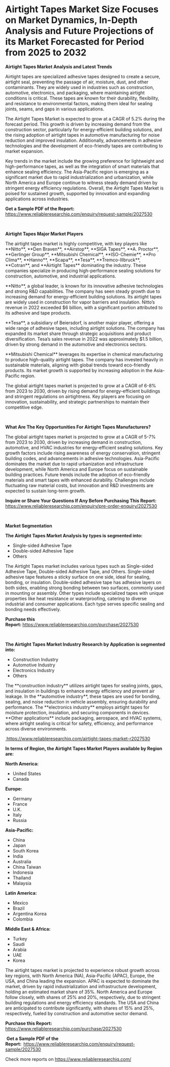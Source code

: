 <p><h1>Airtight Tapes Market Size Focuses on Market Dynamics, In-Depth Analysis and Future Projections of its Market Forecasted for Period from 2025 to 2032</h1></p><p><strong>Airtight Tapes Market Analysis and Latest Trends</strong></p>
<p><p>Airtight tapes are specialized adhesive tapes designed to create a secure, airtight seal, preventing the passage of air, moisture, dust, and other contaminants. They are widely used in industries such as construction, automotive, electronics, and packaging, where maintaining airtight conditions is critical. These tapes are known for their durability, flexibility, and resistance to environmental factors, making them ideal for sealing joints, seams, and gaps in various applications.</p><p>The Airtight Tapes Market is expected to grow at a CAGR of 5.2% during the forecast period. This growth is driven by increasing demand from the construction sector, particularly for energy-efficient building solutions, and the rising adoption of airtight tapes in automotive manufacturing for noise reduction and improved insulation. Additionally, advancements in adhesive technologies and the development of eco-friendly tapes are contributing to market expansion.</p><p>Key trends in the market include the growing preference for lightweight and high-performance tapes, as well as the integration of smart materials that enhance sealing efficiency. The Asia-Pacific region is emerging as a significant market due to rapid industrialization and urbanization, while North America and Europe continue to witness steady demand driven by stringent energy efficiency regulations. Overall, the Airtight Tapes Market is poised for sustained growth, supported by innovation and expanding applications across industries.</p></p>
<p><strong>Get a Sample PDF of the Report:&nbsp;</strong> <a href="https://www.reliableresearchiq.com/enquiry/request-sample/2027530?utm_campaign=99&utm_medium=2&utm_source=Github&utm_content=ia&utm_term=21012025&utm_id=airtight-tapes">https://www.reliableresearchiq.com/enquiry/request-sample/2027530</a></p>
<p>&nbsp;</p>
<p><strong>Airtight Tapes Major Market Players</strong></p>
<p><p>The airtight tapes market is highly competitive, with key players like **Nitto**, **Den Braven**, **Airstop**, **SIGA Tapes**, **A. Proctor**, **Gerlinger Group**, **Mitsubishi Chemical**, **ISO-Chemie**, **Pro Clima**, **Hanno**, **Scapa**, **Tesa**, **Tremco-Illbruck**, **Cotran**, and **Airtight Tapes** dominating the industry. These companies specialize in producing high-performance sealing solutions for construction, automotive, and industrial applications.</p><p>**Nitto**, a global leader, is known for its innovative adhesive technologies and strong R&D capabilities. The company has seen steady growth due to increasing demand for energy-efficient building solutions. Its airtight tapes are widely used in construction for vapor barriers and insulation. Nitto’s revenue in 2022 exceeded $6 billion, with a significant portion attributed to its adhesive and tape products.</p><p>**Tesa**, a subsidiary of Beiersdorf, is another major player, offering a wide range of adhesive tapes, including airtight solutions. The company has expanded its market share through strategic acquisitions and product diversification. Tesa’s sales revenue in 2022 was approximately $1.5 billion, driven by strong demand in the automotive and electronics sectors.</p><p>**Mitsubishi Chemical** leverages its expertise in chemical manufacturing to produce high-quality airtight tapes. The company has invested heavily in sustainable materials, aligning with global trends toward eco-friendly products. Its market growth is supported by increasing adoption in the Asia-Pacific region.</p><p>The global airtight tapes market is projected to grow at a CAGR of 6-8% from 2023 to 2030, driven by rising demand for energy-efficient buildings and stringent regulations on airtightness. Key players are focusing on innovation, sustainability, and strategic partnerships to maintain their competitive edge.</p></p>
<p>&nbsp;</p>
<p><strong>What Are The Key Opportunities For Airtight Tapes Manufacturers?</strong></p>
<p><p>The global airtight tapes market is projected to grow at a CAGR of 5-7% from 2023 to 2030, driven by increasing demand in construction, automotive, and HVAC industries for energy-efficient sealing solutions. Key growth factors include rising awareness of energy conservation, stringent building codes, and advancements in adhesive technologies. Asia-Pacific dominates the market due to rapid urbanization and infrastructure development, while North America and Europe focus on sustainable building practices. Future trends include the adoption of eco-friendly materials and smart tapes with enhanced durability. Challenges include fluctuating raw material costs, but innovation and R&D investments are expected to sustain long-term growth.</p></p>
<p><strong>Inquire or Share Your Questions If Any Before Purchasing This Report:</strong> <a href="https://www.reliableresearchiq.com/enquiry/pre-order-enquiry/2027530?utm_campaign=99&utm_medium=2&utm_source=Github&utm_content=ia&utm_term=21012025&utm_id=airtight-tapes">https://www.reliableresearchiq.com/enquiry/pre-order-enquiry/2027530</a></p>
<p>&nbsp;</p>
<p><strong>Market Segmentation</strong></p>
<p><strong>The Airtight Tapes Market Analysis by types is segmented into:</strong></p>
<p><ul><li>Single-sided Adhesive Tape</li><li>Double-sided Adhesive Tape</li><li>Others</li></ul></p>
<p><p>The Airtight Tapes market includes various types such as Single-sided Adhesive Tape, Double-sided Adhesive Tape, and Others. Single-sided adhesive tape features a sticky surface on one side, ideal for sealing, bonding, or insulation. Double-sided adhesive tape has adhesive layers on both sides, enabling strong bonding between two surfaces, commonly used in mounting or assembly. Other types include specialized tapes with unique properties like heat resistance or waterproofing, catering to diverse industrial and consumer applications. Each type serves specific sealing and bonding needs effectively.</p></p>
<p><strong>Purchase this Report:&nbsp;</strong><a href="https://www.reliableresearchiq.com/purchase/2027530?utm_campaign=99&utm_medium=2&utm_source=Github&utm_content=ia&utm_term=21012025&utm_id=airtight-tapes">https://www.reliableresearchiq.com/purchase/2027530</a></p>
<p>&nbsp;</p>
<p><strong>The Airtight Tapes Market Industry Research by Application is segmented into:</strong></p>
<p><ul><li>Construction Industry</li><li>Automotive Industry</li><li>Electronics Industry</li><li>Others</li></ul></p>
<p><p>The **construction industry** utilizes airtight tapes for sealing joints, gaps, and insulation in buildings to enhance energy efficiency and prevent air leakage. In the **automotive industry**, these tapes are used for bonding, sealing, and noise reduction in vehicle assembly, ensuring durability and performance. The **electronics industry** employs airtight tapes for moisture protection, insulation, and securing components in devices. **Other applications** include packaging, aerospace, and HVAC systems, where airtight sealing is critical for safety, efficiency, and performance across diverse environments.</p></p>
<p><a href="https://www.reliableresearchiq.com/airtight-tapes-market-r2027530?utm_campaign=99&utm_medium=2&utm_source=Github&utm_content=ia&utm_term=21012025&utm_id=airtight-tapes">&nbsp;https://www.reliableresearchiq.com/airtight-tapes-market-r2027530</a></p>
<p><strong>In terms of Region, the Airtight Tapes Market Players available by Region are:</strong></p>
<p>
    <p> <strong> North America: </strong>
        <ul>
            <li>United States</li>
            <li>Canada</li>
        </ul>
        </p> 
    <p> <strong> Europe: </strong>
        <ul>
            <li>Germany</li>
            <li>France</li>
            <li>U.K.</li>
            <li>Italy</li>
            <li>Russia</li>
        </ul>
        </p> 
    <p> <strong> Asia-Pacific: </strong>
        <ul>
            <li>China</li>
            <li>Japan</li>
            <li>South Korea</li>
            <li>India</li>
            <li>Australia</li>
            <li>China Taiwan</li>
            <li>Indonesia</li>
            <li>Thailand</li>
            <li>Malaysia</li>
        </ul>
        </p> 
    <p> <strong> Latin America: </strong>
        <ul>
            <li>Mexico</li>
            <li>Brazil</li>
            <li>Argentina Korea</li>
            <li>Colombia</li>
        </ul>
        </p> 
    <p> <strong> Middle East & Africa: </strong>
        <ul>
            <li>Turkey</li>
            <li>Saudi</li>
            <li>Arabia</li>
            <li>UAE</li>
            <li>Korea</li>
        </ul>
    </p>
    </p>
<p><p>The airtight tapes market is projected to experience robust growth across key regions, with North America (NA), Asia-Pacific (APAC), Europe, the USA, and China leading the expansion. APAC is expected to dominate the market, driven by rapid industrialization and infrastructure development, holding an estimated market share of 35%. North America and Europe follow closely, with shares of 25% and 20%, respectively, due to stringent building regulations and energy efficiency standards. The USA and China are anticipated to contribute significantly, with shares of 15% and 25%, respectively, fueled by construction and automotive sector demand.</p></p>
<p><strong>Purchase this Report: </strong><a href="https://www.reliableresearchiq.com/purchase/2027530?utm_campaign=99&utm_medium=2&utm_source=Github&utm_content=ia&utm_term=21012025&utm_id=airtight-tapes">https://www.reliableresearchiq.com/purchase/2027530</a></p>
<p>&nbsp;<strong>Get a Sample PDF of the Report:&nbsp;&nbsp;</strong><a href="https://www.reliableresearchiq.com/enquiry/request-sample/2027530?utm_campaign=99&utm_medium=2&utm_source=Github&utm_content=ia&utm_term=21012025&utm_id=airtight-tapes">https://www.reliableresearchiq.com/enquiry/request-sample/2027530</a></p>
<p><strong></strong></p>
<p>Check more reports on <a href="https://www.reliableresearchiq.com/?utm_campaign=99&utm_medium=2&utm_source=Github&utm_content=ia&utm_term=21012025&utm_id=airtight-tapes">https://www.reliableresearchiq.com/</a></p>